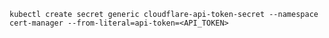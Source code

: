 `kubectl create secret generic cloudflare-api-token-secret --namespace cert-manager --from-literal=api-token=<API_TOKEN>`
